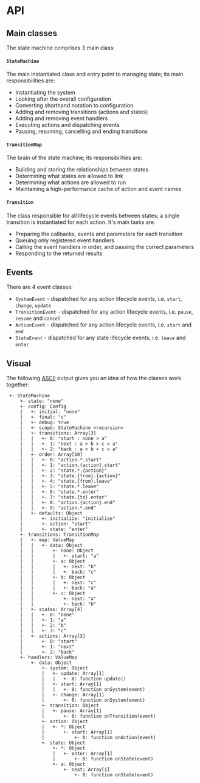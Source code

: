 # API

## Main classes

The state machine comprises 3 main class:

#### `StateMachine`
 
The main instantiated class and entry point to managing state; its main responsibilities are:

- Instantiating the system
- Looking after the overall configuration
- Converting shorthand notation to configuration
- Adding and removing transitions (actions and states)
- Adding and removing event handlers
- Executing actions and dispatching events
- Pausing, resuming, cancelling and ending transitions


#### `TransitionMap`

The brain of the state machine; its responsibilities are:

- Building and storing the relationships between states
- Determining what states are allowed to link
- Determining what actions are allowed to run
- Maintaining a high-performance cache of action and event names


#### `Transition`

The class responsible for all lifecycle events between states; a single transition is instantiated for each action. It's main tasks are:

- Preparing the callbacks, events and parameters for each transition
- Queuing only registered event handlers
- Calling the event handlers in order, and passing the correct parameters
- Responding to the returned results


## Events

There are 4 event classes:

- `SystemEvent` - dispatched for any action lifecycle events, i.e. `start`, `change`, `update`
- `TransitionEvent` - dispatched for any action lifecycle events, i.e. `pause`, `resume` and `cancel`
- `ActionEvent` - dispatched for any action lifecycle events, i.e. `start` and `end`
- `StateEvent` - dispatched for any state lifecycle events, i.e. `leave` and `enter`


## Visual

The following [ASCII](https://github.com/davestewart/javascript-ascii) output gives you an idea of how the classes work together:

```
 +- StateMachine
     +- state: "none"
     +- config: Config
     |   +- initial: "none"
     |   +- final: "c"
     |   +- debug: true
     |   +- scope: StateMachine <recursion>
     |   +- transitions: Array[3]
     |   |   +- 0: "start : none > a"
     |   |   +- 1: "next : a > b > c > a"
     |   |   +- 2: "back : a < b < c < a"
     |   +- order: Array[10]
     |   |   +- 0: "action.*.start"
     |   |   +- 1: "action.{action}.start"
     |   |   +- 2: "state.*.{action}"
     |   |   +- 3: "state.{from}.{action}"
     |   |   +- 4: "state.{from}.leave"
     |   |   +- 5: "state.*.leave"
     |   |   +- 6: "state.*.enter"
     |   |   +- 7: "state.{to}.enter"
     |   |   +- 8: "action.{action}.end"
     |   |   +- 9: "action.*.end"
     |   +- defaults: Object
     |       +- initialize: "initialize"
     |       +- action: "start"
     |       +- state: "enter"
     +- transitions: TransitionMap
     |   +- map: ValueMap
     |   |   +- data: Object
     |   |       +- none: Object
     |   |       |   +- start: "a"
     |   |       +- a: Object
     |   |       |   +- next: "b"
     |   |       |   +- back: "c"
     |   |       +- b: Object
     |   |       |   +- next: "c"
     |   |       |   +- back: "a"
     |   |       +- c: Object
     |   |           +- next: "a"
     |   |           +- back: "b"
     |   +- states: Array[4]
     |   |   +- 0: "none"
     |   |   +- 1: "a"
     |   |   +- 2: "b"
     |   |   +- 3: "c"
     |   +- actions: Array[3]
     |       +- 0: "start"
     |       +- 1: "next"
     |       +- 2: "back"
     +- handlers: ValueMap
         +- data: Object
             +- system: Object
             |   +- update: Array[1]
             |   |   +- 0: function update()
             |   +- start: Array[1]
             |   |   +- 0: function onSystem(event)
             |   +- change: Array[1]
             |       +- 0: function onSystem(event)
             +- transition: Object
             |   +- pause: Array[1]
             |       +- 0: function onTransition(event)
             +- action: Object
             |   +- *: Object
             |       +- start: Array[1]
             |           +- 0: function onAction(event)
             +- state: Object
                 +- *: Object
                 |   +- enter: Array[1]
                 |       +- 0: function onState(event)
                 +- a: Object
                     +- next: Array[1]
                         +- 0: function onState(event)
```
